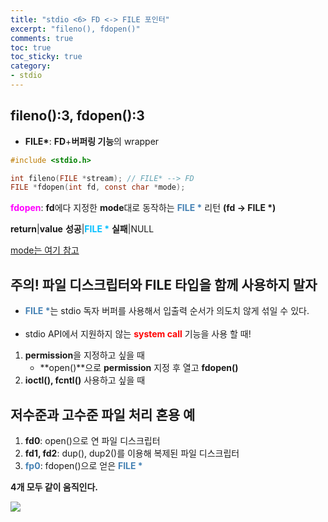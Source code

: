 ```yaml
---
title: "stdio <6> FD <-> FILE 포인터"
excerpt: "fileno(), fdopen()"
comments: true
toc: true
toc_sticky: true
category:
- stdio
---
```

## fileno():3, fdopen():3
- __FILE\*__: **FD**+**버퍼링 기능**의 wrapper
  
```c
#include <stdio.h>

int fileno(FILE *stream); // FILE* --> FD
FILE *fdopen(int fd, const char *mode);
```
<span style="color:magenta">**fdopen**</span>: **fd**에다 지정한 **mode**대로 동작하는 <span style="color:steelblue">**FILE \***</span> 리턴 **(fd -> FILE \*)**

**return**|**value**
**성공**|<span style="color:#00BFFF">**FILE \***</span>
**실패**|NULL

[mode는 여기 참고](https://markyang920413.github.io/stdio/stdio_1/#fopen3)

## 주의! 파일 디스크립터와 FILE 타입을 함께 사용하지 말자
- <span style="color:steelblue">**FILE \***</span>는 stdio 독자 버퍼를 사용해서 입출력 순서가 의도치 않게 섞일 수 있다.
<br><br>
- stdio API에서 지원하지 않는 <span style="color:red">**system call**</span> 기능을 사용 할 때!
  
1. **permission**을 지정하고 싶을 때
	- **open()**으로 **permission** 지정 후 열고 **fdopen()**
2. **ioctl(), fcntl()** 사용하고 싶을 때

## 저수준과 고수준 파일 처리 혼용 예
1. **fd0**: open()으로 연 파일 디스크립터
2. **fd1, fd2**: dup(), dup2()를 이용해 복제된 파일 디스크립터
3. <span style="color:steelblue">**fp0**</span>: fdopen()으로 얻은 <span style="color:steelblue">**FILE \***

**4개 모두 같이 움직인다.**

<img src="img1.jpg">
